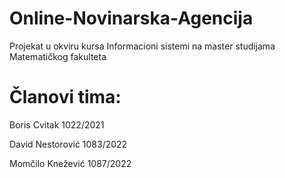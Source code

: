 # Online-Novinarska-Agencija

Projekat u okviru kursa Informacioni sistemi na master studijama Matematičkog fakulteta


# Članovi tima:

Boris Cvitak 1022/2021

David Nestorović 1083/2022

Momčilo Knežević 1087/2022
